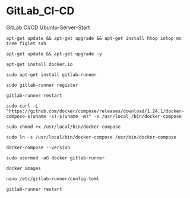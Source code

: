 # GitLab_CI-CD
GitLab CI/CD Ubuntu-Server-Start

`apt-get update && apt-get upgrade && apt-get install htop iotop mc tree figlet ssh`

`apt-get update && apt-get upgrade -y`

`apt-get install docker.io`

`sudo apt-get install gitlab-runner`

`sudo gitlab-runner register`

`gitlab-runner restart`

`sudo curl -L "https://github.com/docker/compose/releases/download/1.24.1/docker-compose-$(uname -s)-$(uname -m)" -o /usr/local
/bin/docker-compose`

`sudo chmod +x /usr/local/bin/docker-compose`

`sudo ln -s /usr/local/bin/docker-compose /usr/bin/docker-compose`

`docker-compose --version`

`sudo usermod -aG docker gitlab-runner`

`docker images`

`nano /etc/gitlab-runner/config.toml`

`gitlab-runner restart`

